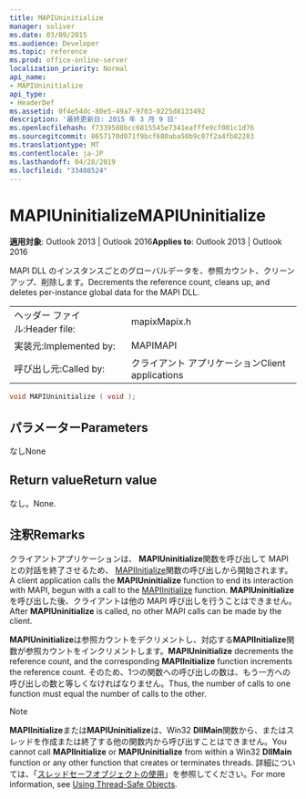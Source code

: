 ```yaml
---
title: MAPIUninitialize
manager: soliver
ms.date: 03/09/2015
ms.audience: Developer
ms.topic: reference
ms.prod: office-online-server
localization_priority: Normal
api_name:
- MAPIUninitialize
api_type:
- HeaderDef
ms.assetid: 0f4e54dc-80e5-49a7-9703-0225d8133492
description: '最終更新日: 2015 年 3 月 9 日'
ms.openlocfilehash: f7339588bcc6815545e7341eafffe9cf001c1d76
ms.sourcegitcommit: 8657170d071f9bcf680aba50b9c07f2a4fb82283
ms.translationtype: MT
ms.contentlocale: ja-JP
ms.lasthandoff: 04/28/2019
ms.locfileid: "33408524"
---
```

# <a name="mapiuninitialize"></a><span data-ttu-id="6cdc8-103">MAPIUninitialize</span><span class="sxs-lookup"><span data-stu-id="6cdc8-103">MAPIUninitialize</span></span>

  
  
<span data-ttu-id="6cdc8-104">**適用対象**: Outlook 2013 | Outlook 2016</span><span class="sxs-lookup"><span data-stu-id="6cdc8-104">**Applies to**: Outlook 2013 | Outlook 2016</span></span> 
  
<span data-ttu-id="6cdc8-105">MAPI DLL のインスタンスごとのグローバルデータを、参照カウント、クリーンアップ、削除します。</span><span class="sxs-lookup"><span data-stu-id="6cdc8-105">Decrements the reference count, cleans up, and deletes per-instance global data for the MAPI DLL.</span></span> 
  
|||
|:-----|:-----|
|<span data-ttu-id="6cdc8-106">ヘッダー ファイル:</span><span class="sxs-lookup"><span data-stu-id="6cdc8-106">Header file:</span></span>  <br/> |<span data-ttu-id="6cdc8-107">mapix</span><span class="sxs-lookup"><span data-stu-id="6cdc8-107">Mapix.h</span></span>  <br/> |
|<span data-ttu-id="6cdc8-108">実装元:</span><span class="sxs-lookup"><span data-stu-id="6cdc8-108">Implemented by:</span></span>  <br/> |<span data-ttu-id="6cdc8-109">MAPI</span><span class="sxs-lookup"><span data-stu-id="6cdc8-109">MAPI</span></span>  <br/> |
|<span data-ttu-id="6cdc8-110">呼び出し元:</span><span class="sxs-lookup"><span data-stu-id="6cdc8-110">Called by:</span></span>  <br/> |<span data-ttu-id="6cdc8-111">クライアント アプリケーション</span><span class="sxs-lookup"><span data-stu-id="6cdc8-111">Client applications</span></span>  <br/> |
   
```cpp
void MAPIUninitialize ( void );
```

## <a name="parameters"></a><span data-ttu-id="6cdc8-112">パラメーター</span><span class="sxs-lookup"><span data-stu-id="6cdc8-112">Parameters</span></span>

<span data-ttu-id="6cdc8-113">なし</span><span class="sxs-lookup"><span data-stu-id="6cdc8-113">None</span></span> 
  
## <a name="return-value"></a><span data-ttu-id="6cdc8-114">Return value</span><span class="sxs-lookup"><span data-stu-id="6cdc8-114">Return value</span></span>

<span data-ttu-id="6cdc8-115">なし。</span><span class="sxs-lookup"><span data-stu-id="6cdc8-115">None.</span></span>
  
## <a name="remarks"></a><span data-ttu-id="6cdc8-116">注釈</span><span class="sxs-lookup"><span data-stu-id="6cdc8-116">Remarks</span></span>

<span data-ttu-id="6cdc8-117">クライアントアプリケーションは、 **MAPIUninitialize**関数を呼び出して MAPI との対話を終了させるため、 [MAPIInitialize](mapiinitialize.md)関数の呼び出しから開始されます。</span><span class="sxs-lookup"><span data-stu-id="6cdc8-117">A client application calls the **MAPIUninitialize** function to end its interaction with MAPI, begun with a call to the [MAPIInitialize](mapiinitialize.md) function.</span></span> <span data-ttu-id="6cdc8-118">**MAPIUninitialize**を呼び出した後、クライアントは他の MAPI 呼び出しを行うことはできません。</span><span class="sxs-lookup"><span data-stu-id="6cdc8-118">After **MAPIUninitialize** is called, no other MAPI calls can be made by the client.</span></span> 
  
 <span data-ttu-id="6cdc8-119">**MAPIUninitialize**は参照カウントをデクリメントし、対応する**MAPIInitialize**関数が参照カウントをインクリメントします。</span><span class="sxs-lookup"><span data-stu-id="6cdc8-119">**MAPIUninitialize** decrements the reference count, and the corresponding **MAPIInitialize** function increments the reference count.</span></span> <span data-ttu-id="6cdc8-120">そのため、1つの関数への呼び出しの数は、もう一方への呼び出しの数と等しくなければなりません。</span><span class="sxs-lookup"><span data-stu-id="6cdc8-120">Thus, the number of calls to one function must equal the number of calls to the other.</span></span> 
  
> [!NOTE]
> <span data-ttu-id="6cdc8-121">**MAPIInitialize**または**MAPIUninitialize**は、Win32 **DllMain**関数から、またはスレッドを作成または終了する他の関数内から呼び出すことはできません。</span><span class="sxs-lookup"><span data-stu-id="6cdc8-121">You cannot call **MAPIInitialize** or **MAPIUninitialize** from within a Win32 **DllMain** function or any other function that creates or terminates threads.</span></span> <span data-ttu-id="6cdc8-122">詳細については、「[スレッドセーフオブジェクトの使用](using-thread-safe-objects.md)」を参照してください。</span><span class="sxs-lookup"><span data-stu-id="6cdc8-122">For more information, see [Using Thread-Safe Objects](using-thread-safe-objects.md).</span></span> 
  


